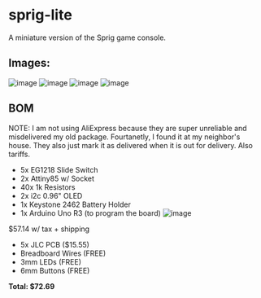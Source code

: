 # sprig-lite
A miniature version of the Sprig game console. 

## Images:
![image](https://github.com/user-attachments/assets/830ad957-dc60-406b-bb02-4673f8bdbb8f)
![image](https://github.com/user-attachments/assets/8a726e69-3394-4c86-991d-ac44496ac3ce)
![image](https://github.com/user-attachments/assets/478552ae-f8ac-47f9-a9ae-e8780fa2a84c)
![image](https://github.com/user-attachments/assets/b9870e22-a5ce-4362-98ea-669ff968064f)

## BOM 
NOTE: I am not using AliExpress because they are super unreliable and misdelivered my old package. Fourtanetly, I found it at my neighbor's house. They also just mark it as delivered when it is out for delivery. Also tariffs. 
* 5x EG1218 Slide Switch
* 2x Attiny85 w/ Socket
* 40x 1k Resistors
* 2x i2c 0.96" OLED
* 1x Keystone 2462 Battery Holder
* 1x Arduino Uno R3 (to program the board) 
![image](https://github.com/user-attachments/assets/76c0e592-957e-44da-9ffa-e4704efdd9b9)


$57.14 w/ tax + shipping

* 5x JLC PCB ($15.55)
* Breadboard Wires (FREE)
* 3mm LEDs (FREE)
* 6mm Buttons (FREE)

**Total: $72.69**
